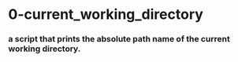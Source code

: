 # 0-current_working_directory
### a script that prints the absolute path name of the current working directory.
